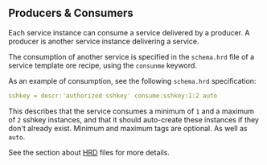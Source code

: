 ## Producers & Consumers

Each service instance can consume a service delivered by a producer. A producer is another service instance delivering a service.

The consumption of another service is specified in the `schema.hrd` file of a service template ore recipe, using the `consunme` keyword.

As an example of consumption, see the following `schema.hrd` specification:

```yaml
sshkey = descr:'authorized sshkey' consume:sshkey:1:2 auto
```

This describes that the service consumes a minimum of `1` and a maximum of `2` sshkey instances,  and that it should auto-create these instances if they don't already exist. Minimum and maximum tags are optional. As well as `auto`.

See the section about [HRD](../BeyondBasics/HRD.html) files for more details.
